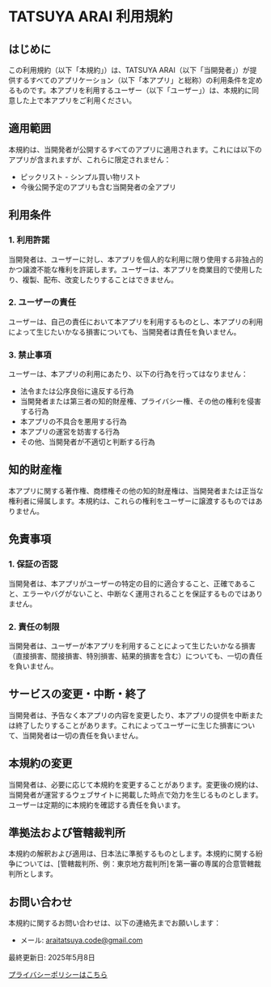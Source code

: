 # TATSUYA ARAI 利用規約

## はじめに

この利用規約（以下「本規約」）は、TATSUYA ARAI（以下「当開発者」）が提供するすべてのアプリケーション（以下「本アプリ」と総称）の利用条件を定めるものです。本アプリを利用するユーザー（以下「ユーザー」）は、本規約に同意した上で本アプリをご利用ください。

## 適用範囲

本規約は、当開発者が公開するすべてのアプリに適用されます。これには以下のアプリが含まれますが、これらに限定されません：

- ピックリスト - シンプル買い物リスト
- 今後公開予定のアプリも含む当開発者の全アプリ

## 利用条件

### 1. 利用許諾

当開発者は、ユーザーに対し、本アプリを個人的な利用に限り使用する非独占的かつ譲渡不能な権利を許諾します。ユーザーは、本アプリを商業目的で使用したり、複製、配布、改変したりすることはできません。

### 2. ユーザーの責任

ユーザーは、自己の責任において本アプリを利用するものとし、本アプリの利用によって生じたいかなる損害についても、当開発者は責任を負いません。

### 3. 禁止事項

ユーザーは、本アプリの利用にあたり、以下の行為を行ってはなりません：

- 法令または公序良俗に違反する行為
- 当開発者または第三者の知的財産権、プライバシー権、その他の権利を侵害する行為
- 本アプリの不具合を悪用する行為
- 本アプリの運営を妨害する行為
- その他、当開発者が不適切と判断する行為

## 知的財産権

本アプリに関する著作権、商標権その他の知的財産権は、当開発者または正当な権利者に帰属します。本規約は、これらの権利をユーザーに譲渡するものではありません。

## 免責事項

### 1. 保証の否認

当開発者は、本アプリがユーザーの特定の目的に適合すること、正確であること、エラーやバグがないこと、中断なく運用されることを保証するものではありません。

### 2. 責任の制限

当開発者は、ユーザーが本アプリを利用することによって生じたいかなる損害（直接損害、間接損害、特別損害、結果的損害を含む）についても、一切の責任を負いません。

## サービスの変更・中断・終了

当開発者は、予告なく本アプリの内容を変更したり、本アプリの提供を中断または終了したりすることがあります。これによってユーザーに生じた損害について、当開発者は一切の責任を負いません。

## 本規約の変更

当開発者は、必要に応じて本規約を変更することがあります。変更後の規約は、当開発者が運営するウェブサイトに掲載した時点で効力を生じるものとします。ユーザーは定期的に本規約を確認する責任を負います。

## 準拠法および管轄裁判所

本規約の解釈および適用は、日本法に準拠するものとします。本規約に関する紛争については、[管轄裁判所、例：東京地方裁判所]を第一審の専属的合意管轄裁判所とします。

## お問い合わせ

本規約に関するお問い合わせは、以下の連絡先までお願いします：

- メール: araitatsuya.code@gmail.com

最終更新日: 2025年5月8日

[プライバシーポリシーはこちら](index.html)
